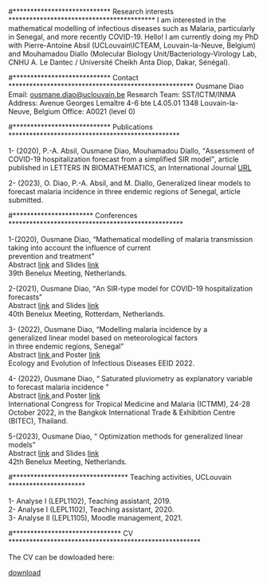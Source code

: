 #**************************** Research interests ******************************************
I am interested in the mathematical modelling of infectious diseases such as Malaria, particularly in Senegal, and more recently COVID-19.
Hello! I am currently doing my PhD with Pierre-Antoine Absil (UCLouvain\ICTEAM, Louvain-la-Neuve, Belgium) and Mouhamadou Diallo (Molecular Biology Unit/Bacteriology-Virology Lab, CNHU A. Le Dantec / Université Cheikh Anta Diop, Dakar, Sénégal).

#**************************** Contact *****************************************************
Ousmane Diao
Email: ousmane.diao@uclouvain.be
Research Team: SST/ICTM/INMA
Address: Avenue Georges Lemaître 4-6 bte L4.05.01 1348 Louvain-la-Neuve, Belgium
Office: A0021 (level 0)

#**************************** Publications *************************************************
<!-- wp:html -->
<p>1- (2020), P.-A. Absil, Ousmane Diao, Mouhamadou Diallo, <q>Assessment of COVID-19 hospitalization forecast from a simplified SIR model</q>, article published in LETTERS IN BIOMATHEMATICS, an International Journal
<a href="https://lettersinbiomath.journals.publicknowledgeproject.org/index.php/lib/article/view/403">URL</a>
</p>

<!-- wp:html -->
<p>2- (2023), O. Diao, P.-A. Absil, and M. Diallo, Generalized linear models to forecast
malaria incidence in three endemic regions of Senegal, article submitted.
  </p>

#***********************  Conferences **************************************************
  <!-- /wp:html -->
<p>1-(2020), Ousmane Diao, <q>Mathematical modelling of malaria transmission taking into account the influence of current<br>prevention and treatment</q>
<br> Abstract <a href="https://www.dropbox.com/s/n451fxy7l2uns4r/main_benelux.pdf?dl=0&quot;">link</a> and Slides <a href="https://www.dropbox.com/s/soz1pnpa699tfm7/benelux%20presentation%20new.pdf?dl=0&quot;">link</a>
<br>39th Benelux Meeting, Netherlands.
</p>

<p>2-(2021), Ousmane Diao, <q>An SIR-type model for COVID-19 hospitalization
forecasts</q> <br> Abstract <a href="https://www.dropbox.com/s/b8anm6h2imxv1s4/Benelux_2021_abstract.pdf?dl=0" "="">link</a> and Slides <a href="https://www.dropbox.com/s/zxo3vnoz583rmxw/Slides_benelux_2021_06_28.pdf?dl=0&quot;">link</a>
<br> 40th Benelux Meeting, Rotterdam, Netherlands.
</p>

<p>3- (2022), Ousmane Diao, <q>Modelling malaria incidence by a <br> generalized linear model based on meteorological factors <br> in three endemic regions, Senegal</q> 
<br> Abstract <a href="https://www.dropbox.com/s/omyzy7jxa6o3zmv/main_conf_eeid_2022_Atlanta_2022_03_14.pdf?dl=0&quot;"> link </a> and Poster <a href="https://www.dropbox.com/s/zywc8hnrb42oe6b/poster_Ousmane_EEID2022.pdf?dl=0&quot;"> link</a>
<br> Ecology and Evolution of Infectious Diseases EEID 2022.
</p>

<p>4- (2022), Ousmane Diao, <q> Saturated pluviometry as explanatory variable to forecast malaria incidence </q> 
<br> Abstract <a href="https://www.dropbox.com/s/joswvb0zpc73i5l/Abstract_ICTMM2022.pdf?dl=0;"> link </a> and Poster <a href="https://www.dropbox.com/s/sbcuo6fqluw70zo/Poster_ICTMM_2022.pdf?dl=0;"> link</a>
<br> International Congress for Tropical Medicine and Malaria (ICTMM), 24-28 October 2022, in the Bangkok International Trade & Exhibition Centre (BITEC), Thailand.
</p>

<p>5-(2023), Ousmane Diao, <q> Optimization methods for generalized linear models</q>
<br> Abstract <a href="https://www.dropbox.com/s/eu58jaizrh2w7nd/OusmaneDiao.pdf?dl=0">link</a> and Slides <a href="https://www.dropbox.com/s/b6x5fw646gimw83/Presentations_benelux_2023.pdf?dl=0">link</a>
<br>42th Benelux Meeting, Netherlands.
</p>

#********************************* Teaching activities, UCLouvain **********************
<!-- /wp:html -->
1- Analyse I (LEPL1102), Teaching assistant, 2019.
<br>2- Analyse I (LEPL1102), Teaching assistant, 2020.
<br>3- Analyse II (LEPL1105), Moodle management, 2021.
  
#******************************* CV *******************************************************
<!-- /wp:html -->
The CV can be dowloaded here:
<br><div class="wp-block-file"><a id="wp-block-file--media-6c1dfe52-c3b1-45e4-888a-78394eabbb8c" href="https://www.dropbox.com/s/ki4bl46v72fzp3u/CV_Ousmane.pdf?dl=0"> </a><a href="https://www.dropbox.com/s/ki4bl46v72fzp3u/CV_Ousmane.pdf?dl=0" class="wp-block-file__button wp-element-button" download aria-describedby="wp-block-file--media-6c1dfe52-c3b1-45e4-888a-78394eabbb8c"> download </a></div>

